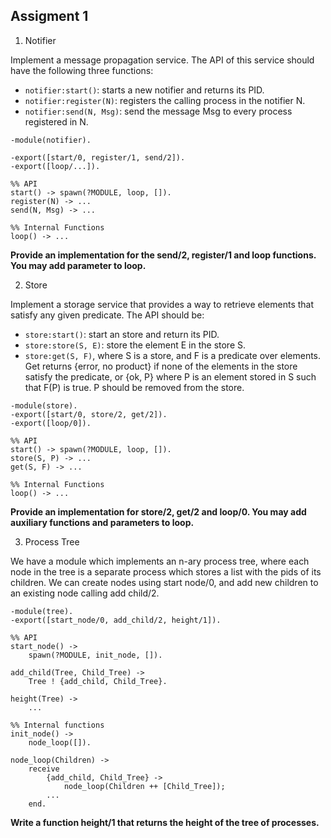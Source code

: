 ## Assigment 1

1. Notifier 

Implement a message propagation service. The API of this service should have the following three functions:
* `notifier:start()`: starts a new notifier and returns its PID.
* `notifier:register(N)`: registers the calling process in the notifier N.
* `notifier:send(N, Msg)`: send the message Msg to every process registered in N.

```
-module(notifier).

-export([start/0, register/1, send/2]).
-export([loop/...]).

%% API
start() -> spawn(?MODULE, loop, []).
register(N) -> ...
send(N, Msg) -> ...

%% Internal Functions
loop() -> ...
```

**Provide an implementation for the send/2, register/1 and loop functions. You may add parameter to loop.**

2. Store 

Implement a storage service that provides a way to retrieve elements that satisfy any given
predicate. The API should be:

* `store:start()`: start an store and return its PID.
* `store:store(S, E)`: store the element E in the store S.
* `store:get(S, F)`, where S is a store, and F is a predicate over elements. Get returns {error, no product} if none of the elements in the store satisfy the predicate, or {ok, P} where P is an element stored in S such that F(P) is true. P should be removed from the store.

```
-module(store).
-export([start/0, store/2, get/2]).
-export([loop/0]).

%% API
start() -> spawn(?MODULE, loop, []).
store(S, P) -> ...
get(S, F) -> ...

%% Internal Functions
loop() -> ...
```

**Provide an implementation for store/2, get/2 and loop/0. You may add auxiliary functions and parameters to loop.**


3. Process Tree 

We have a module which implements an n-ary process tree, where each node in the tree is a separate process which stores a list with the pids of its children. We can create nodes using start node/0, and add new children to an existing node calling add child/2.

```
-module(tree).
-export([start_node/0, add_child/2, height/1]).

%% API
start_node() ->
    spawn(?MODULE, init_node, []).

add_child(Tree, Child_Tree) ->
    Tree ! {add_child, Child_Tree}.

height(Tree) ->
    ...

%% Internal functions
init_node() ->
    node_loop([]).

node_loop(Children) ->
    receive
        {add_child, Child_Tree} ->
            node_loop(Children ++ [Child_Tree]);
        ... 
    end.
```

**Write a function height/1 that returns the height of the tree of processes.**